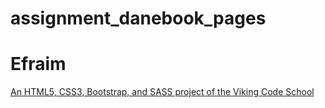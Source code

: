 # assignment_danebook_pages

# Efraim

[An HTML5, CSS3, Bootstrap, and SASS project of the Viking Code School](http://www.vikingcodeschool.com)
